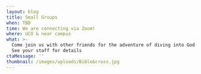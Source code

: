 ```yaml
---
layout: blog
title: Small Groups
when: TBD
time: We are connecting via Zoom!
where: UCO & near campus
what: >-
  Come join us with other friends for the adventure of diving into God's Word!
  See your staff for details
ctaMessage: ''
thumbnail: /images/uploads/Bible&cross.jpg
---
```

